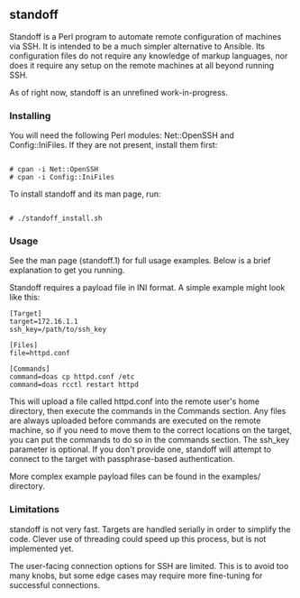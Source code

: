 ## standoff

Standoff is a Perl program to automate remote configuration of machines via SSH.
It is intended to be a much simpler alternative to Ansible. Its configuration files do not require 
any knowledge of markup languages, nor does it require any setup on the remote machines
at all beyond running SSH. 

As of right now, standoff is an unrefined work-in-progress. 

### Installing

You will need the following Perl modules: Net::OpenSSH and Config::IniFiles. If they are not present, 
install them first:

```

# cpan -i Net::OpenSSH
# cpan -i Config::IniFiles
```

To install standoff and its man page, run:
```

# ./standoff_install.sh
```

### Usage

See the man page (standoff.1) for full usage examples. Below is a brief explanation
to get you running. 

Standoff requires a payload file in INI format. A simple example might look like this:
 
```
[Target]
target=172.16.1.1
ssh_key=/path/to/ssh_key

[Files]
file=httpd.conf

[Commands]
command=doas cp httpd.conf /etc
command=doas rcctl restart httpd

```

This will upload a file called httpd.conf into the remote user's home directory, then execute
the commands in the Commands section. 
Any files are always uploaded before commands
are executed on the remote machine, so if you need to move them to the correct locations on the target, you can put 
the commands to do so in the commands section.
The ssh_key parameter is optional. If you don't provide one, standoff will 
attempt to connect to the target with passphrase-based authentication.

More complex example payload files can be found in the examples/ directory. 

### Limitations

standoff is not very fast. Targets are handled serially in order to simplify the code.
Clever use of threading could speed up this process, but is not implemented yet.

The user-facing connection options for SSH are limited. This is to avoid too many knobs, but
some edge cases may require more fine-tuning for successful connections.
